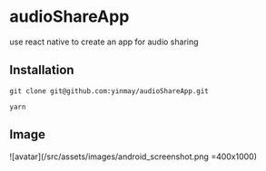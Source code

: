 # audioShareApp

use react native to create an app for audio sharing

## Installation

```
git clone git@github.com:yinmay/audioShareApp.git

yarn

```

## Image

![avatar](/src/assets/images/android_screenshot.png =400x1000)
